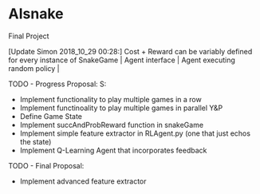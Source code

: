 # AIsnake
Final Project

[Update Simon 2018_10_29 00:28:]
Cost + Reward can be variably defined for every instance of SnakeGame |
Agent interface |
Agent executing random policy |

TODO - Progress Proposal:
S:
 - Implement functionality to play multiple games in a row
 - Implement functinoality to play multiple games in parallel
Y&P
 - Define Game State
 - Implement succAndProbReward function in snakeGame
 - Implement simple feature extractor in RLAgent.py (one that just echos the state)
 - Implement Q-Learning Agent that incorporates feedback
 
TODO - Final Proposal:
 - Implement advanced feature extractor 
